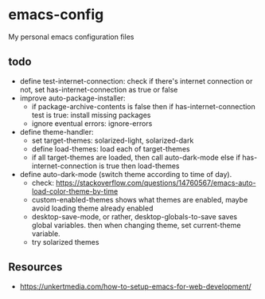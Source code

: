 # emacs-config
My personal emacs configuration files

## todo
- define test-internet-connection: check if there's internet connection or not, set has-internet-connection as true or false
- improve auto-package-installer:
	- if package-archive-contents is false then if has-internet-connection test is true:  install missing packages
	- ignore eventual errors: ignore-errors
- define theme-handler:
	- set target-themes: solarized-light, solarized-dark
	- define load-themes: load each of target-themes
	- if all target-themes are loaded, then call auto-dark-mode else if has-internet-connection is true then load-themes
- define auto-dark-mode (switch theme according to time of day).
	- check: https://stackoverflow.com/questions/14760567/emacs-auto-load-color-theme-by-time
	- custom-enabled-themes shows what themes are enabled, maybe avoid loading theme already enabled
  - desktop-save-mode, or rather, desktop-globals-to-save saves global variables.
    then when changing theme, set current-theme variable.
  - try solarized themes

## Resources
- https://unkertmedia.com/how-to-setup-emacs-for-web-development/